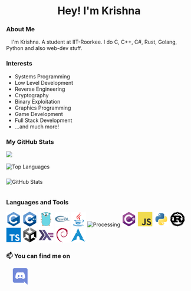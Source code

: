 <h1 align='center'>Hey! I'm Krishna</h1>

### About Me
&ensp;&ensp;I'm Krishna. A student at IIT-Roorkee. I do C, C++, C#, Rust, Golang, Python and also web-dev stuff.  

### Interests
- Systems Programming
- Low Level Development
- Reverse Engineering
- Cryptography
- Binary Exploitation
- Graphics Programming
- Game Development
- Full Stack Development
- ...and much more!

### My GitHub Stats
![](https://komarev.com/ghpvc/?username=krishna2803&style=flat-square&abbreviated=true)

<div style="display: flex; justify-content: space-between; align-items: flex-start; flex-wrap: wrap; gap: 10px;">
  <img src="https://github-readme-stats.vercel.app/api/top-langs?username=krishna2803&show_icons=true&theme=gruvbox&locale=en&hide_border=true&hide=javascript,ejs,html,csharp,css,dart&layout=compact" 
       alt="Top Languages" 
       style="flex: 1; min-width: 300px; max-width: 48%;"/>
  
  <img src="https://github-readme-stats.vercel.app/api?username=krishna2803&show_icons=true&theme=gruvbox&locale=en&hide_border=true" 
       alt="GitHub Stats" 
       style="flex: 1; min-width: 300px; max-width: 48%;"/>
</div>

### Languages and Tools

<p>
  <a href="https://www.cprogramming.com/" target="_blank" rel="noreferrer" style="text-decoration: none;">
    <img src="https://raw.githubusercontent.com/devicons/devicon/master/icons/c/c-original.svg" alt="C" width="40" height="40"/>
  </a>
  <a href="https://www.w3schools.com/cpp/" target="_blank" rel="noreferrer" style="text-decoration: none;">
    <img src="https://raw.githubusercontent.com/devicons/devicon/master/icons/cplusplus/cplusplus-original.svg" alt="C++" width="40" height="40"/>
  </a>
  <a href="https://golang.org" target="_blank" rel="noreferrer" style="text-decoration: none;">
    <img src="https://raw.githubusercontent.com/devicons/devicon/master/icons/go/go-original.svg" alt="Go" width="40" height="40"/>
  </a>
  <a href="https://www.opengl.org/" target="_blank" rel="noreferrer" style="text-decoration: none;">
    <img src="https://raw.githubusercontent.com/devicons/devicon/master/icons/opengl/opengl-original.svg" alt="OpenGL" width="40" height="40"/>
  </a>
  <a href="https://www.java.com" target="_blank" rel="noreferrer" style="text-decoration: none;">
    <img src="https://raw.githubusercontent.com/devicons/devicon/master/icons/java/java-original.svg" alt="Java" width="40" height="40"/>
  </a>
  <a href="https://processing.org/" target="_blank" rel="noreferrer" style="text-decoration: none;">
    <img src="https://processing.org/favicon.svg" alt="Processing" width="40" height="40"/>
  </a>
  <a href="https://www.w3schools.com/cs/" target="_blank" rel="noreferrer" style="text-decoration: none;">
    <img src="https://raw.githubusercontent.com/devicons/devicon/master/icons/csharp/csharp-original.svg" alt="C#" width="40" height="40"/>
  </a>
  <a href="https://developer.mozilla.org/en-US/docs/Web/JavaScript" target="_blank" rel="noreferrer" style="text-decoration: none;">
    <img src="https://raw.githubusercontent.com/devicons/devicon/master/icons/javascript/javascript-original.svg" alt="JavaScript" width="40" height="40"/>
  </a>
  <a href="https://www.python.org" target="_blank" rel="noreferrer" style="text-decoration: none;">
    <img src="https://raw.githubusercontent.com/devicons/devicon/master/icons/python/python-original.svg" alt="Python" width="40" height="40"/>
  </a>
  <a href="https://www.rust-lang.org" target="_blank" rel="noreferrer" style="text-decoration: none;">
    <img src="https://raw.githubusercontent.com/devicons/devicon/master/icons/rust/rust-original.svg" alt="Rust" width="40" height="40"/>
  </a>
  <a href="https://www.typescriptlang.org/" target="_blank" rel="noreferrer" style="text-decoration: none;">
    <img src="https://raw.githubusercontent.com/devicons/devicon/master/icons/typescript/typescript-original.svg" alt="TypeScript" width="40" height="40"/>
  </a>
  <a href="https://unity.com/" target="_blank" rel="noreferrer" style="text-decoration: none;">
    <img src="https://raw.githubusercontent.com/devicons/devicon/master/icons/unity/unity-original.svg" alt="Unity" width="40" height="40"/>
  </a>
  <a href="https://www.haskell.org/" target="_blank" rel="noreferrer" style="text-decoration: none;">
    <img src="https://raw.githubusercontent.com/devicons/devicon/master/icons/haskell/haskell-original.svg" alt="Haskell" width="40" height="40"/>
  </a>
  <a href="https://www.debian.org/" target="_blank" rel="noreferrer" style="text-decoration: none;">
    <img src="https://raw.githubusercontent.com/devicons/devicon/master/icons/debian/debian-plain.svg" alt="Debian" width="40" height="40"/>
  </a>
  <a href="https://www.archlinux.org/" target="_blank" rel="noreferrer" style="text-decoration: none;">
    <img src="https://raw.githubusercontent.com/devicons/devicon/master/icons/archlinux/archlinux-original.svg" alt="Arch Linux" width="40" height="40"/>
  </a>
</p>

### 📫 You can find me on
&ensp;&ensp;
<a href='https://discordapp.com/users/503934699631017984'>
<img src='./assets/discord-seeklogo.com.svg' align='center' alt='discord-og-logo' width=40px />
</a>


<!--
**krishna2803/krishna2803** is a ✨ _special_ ✨ repository because its `README.md` (this file) appears on your GitHub profile.

Here are some ideas to get you started:

- 🔭 I’m currently working on ...
- 🌱 I’m currently learning ...
- 👯 I’m looking to collaborate on ...
- 🤔 I’m looking for help with ...
- 💬 Ask me about ...
- 📫 How to reach me: ...
- ⚡ Fun fact: ...
-->
